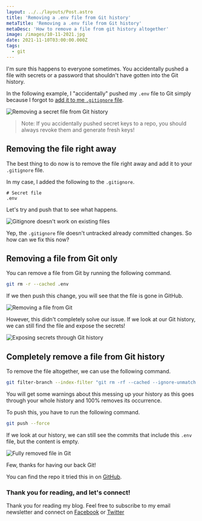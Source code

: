 ```yaml
---
layout: ../../layouts/Post.astro
title: 'Removing a .env file from Git history'
metaTitle: 'Removing a .env file from Git history'
metaDesc: 'How to remove a file from git history altogether'
image: /images/10-11-2021.jpg
date: 2021-11-10T03:00:00.000Z
tags:
  - git
---
```

I'm sure this happens to everyone sometimes. You accidentally pushed a file with secrets or a password that shouldn't have gotten into the Git history.

In the following example, I "accidentally" pushed my `.env` file to Git simply because I forgot to [add it to me `.gitignore` file](https://daily-dev-tips.com/posts/git-basics-ignore-files-from-being-committed/).

![Removing a secret file from Git history](https://cdn.hashnode.com/res/hashnode/image/upload/v1635576880897/T3V0EKt1o.png)

> Note: If you accidentally pushed secret keys to a repo, you should always revoke them and generate fresh keys!

## Removing the file right away

The best thing to do now is to remove the file right away and add it to your `.gitignore` file.

In my case, I added the following to the `.gitignore`.

```text
# Secret file
.env
```

Let's try and push that to see what happens.

![Gitignore doesn't work on existing files](https://cdn.hashnode.com/res/hashnode/image/upload/v1635577020667/RI8Em9uCt.png)

Yep, the `.gitignore` file doesn't untracked already committed changes. So how can we fix this now?

## Removing a file from Git only

You can remove a file from Git by running the following command.

```bash
git rm -r --cached .env
```

If we then push this change, you will see that the file is gone in GitHub.

![Removing a file from Git](https://cdn.hashnode.com/res/hashnode/image/upload/v1635577175978/MPGXB39KG.png)

However, this didn't completely solve our issue. If we look at our Git history, we can still find the file and expose the secrets!

![Exposing secrets through Git history](https://cdn.hashnode.com/res/hashnode/image/upload/v1635577465128/VVukCpfUd.png)

## Completely remove a file from Git history

To remove the file altogether, we can use the following command.

```bash
git filter-branch --index-filter "git rm -rf --cached --ignore-unmatch .env" HEAD
```

You will get some warnings about this messing up your history as this goes through your whole history and 100% removes its occurrence.

To push this, you have to run the following command.

```bash
git push --force
```

If we look at our history, we can still see the commits that include this `.env` file, but the content is empty.

![Fully removed file in Git](https://cdn.hashnode.com/res/hashnode/image/upload/v1635577747098/p840Qj48P.png)

Few, thanks for having our back Git!

You can find the repo it tried this in on [GitHub](https://github.com/rebelchris/git-test).

### Thank you for reading, and let's connect!

Thank you for reading my blog. Feel free to subscribe to my email newsletter and connect on [Facebook](https://www.facebook.com/DailyDevTipsBlog) or [Twitter](https://twitter.com/DailyDevTips1)
